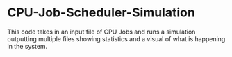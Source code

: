 # CPU-Job-Scheduler-Simulation
This code takes in an input file of CPU Jobs and runs a simulation outputting multiple files showing statistics and a visual of what is happening in the system.
